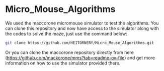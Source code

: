 # Micro_Mouse_Algorithms
We used the maccorone micromouse simulator to test the algorithms. You can clone this repository and now have access to the simulator along with the codes to solve the maze, just use the command below:
```bash
git clone https://github.com/HEITORNERY/Micro_Mouse_Algorithms.git
```
Or you can clone the maccorone repository directly from here (https://github.com/mackorone/mms?tab=readme-ov-file) and get more information on how to use the simulator provided there.
